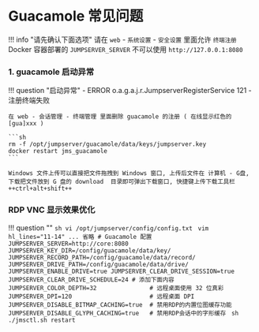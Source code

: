 # Guacamole 常见问题

!!! info "请先确认下面选项"
    请在 `web` - `系统设置` - `安全设置` 里面允许 `终端注册`  
    Docker 容器部署的 `JUMPSERVER_SERVER` 不可以使用 `http://127.0.0.1:8080`

### 1. guacamole 启动异常

!!! question "启动异常"
    - ERROR o.a.g.a.j.r.JumpserverRegisterService 121 - 注册终端失败

    在 web - 会话管理 - 终端管理 里面删除 guacamole 的注册 ( 在线显示红色的[gua]xxx )  

    ```sh
    rm -f /opt/jumpserver/guacamole/data/keys/jumpserver.key
    docker restart jms_guacamole
    ```

    Windows 文件上传可以直接把文件拖拽到 Windows 窗口, 上传后文件在 计算机 - G盘, 下载把文件放到 G 盘的 download  目录即可弹出下载窗口, 快捷键上传下载工具栏 ++ctrl+alt+shift++

### RDP VNC 显示效果优化

!!! question ""
    ```sh
    vi /opt/jumpserver/config/config.txt
    ```
    ```vim hl_lines="11-14"
    ... 省略
    # Guacamole 配置
    JUMPSERVER_SERVER=http://core:8080
    JUMPSERVER_KEY_DIR=/config/guacamole/data/key/
    JUMPSERVER_RECORD_PATH=/config/guacamole/data/record/
    JUMPSERVER_DRIVE_PATH=/config/guacamole/data/drive/
    JUMPSERVER_ENABLE_DRIVE=true
    JUMPSERVER_CLEAR_DRIVE_SESSION=true
    JUMPSERVER_CLEAR_DRIVE_SCHEDULE=24
    # 添加下面内容
    JUMPSERVER_COLOR_DEPTH=32               # 远程桌面使用 32 位真彩
    JUMPSERVER_DPI=120                      # 远程桌面 DPI
    JUMPSERVER_DISABLE_BITMAP_CACHING=true  # 禁用RDP的内置位图缓存功能
    JUMPSERVER_DISABLE_GLYPH_CACHING=true   # 禁用RDP会话中的字形缓存
    ```
    ```sh
    ./jmsctl.sh restart
    ```
